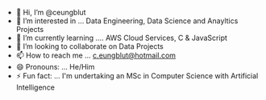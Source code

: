 - 👋 Hi, I’m @ceungblut
- 👀 I’m interested in ... Data Engineering, Data Science and Anayltics Projects
- 🌱 I’m currently learning .... AWS Cloud Services, C & JavaScript
- 💞️ I’m looking to collaborate on Data Projects
- 📫 How to reach me ... c.eungblut@hotmail.com
- 😄 Pronouns: ... He/Him
- ⚡ Fun fact: ... I'm undertaking an MSc in Computer Science with Artificial Intelligence

<!---
ceungblut/ceungblut is a ✨ special ✨ repository because its `README.md` (this file) appears on your GitHub profile.
You can click the Preview link to take a look at your changes.
--->
